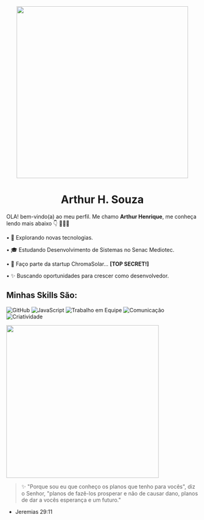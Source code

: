 
<div align="center">
  <img src="https://encrypted-tbn0.gstatic.com/images?q=tbn:ANd9GcQhZ1XS3hFEx-d7gqW4EGcQ9z-cBorVZvCjVA&usqp=CAU" width="450px" />
</div>

<h1 align="center">Arthur H. Souza</h1>

OLA! bem-vindo(a) ao meu perfil. Me chamo <strong>Arthur Henrique</strong>, me conheça lendo mais abaixo 👇 👨🏻‍💻 

• 🤔 Explorando novas tecnologias.

• 🎓 Estudando Desenvolvimento de Sistemas no Senac Mediotec.

• 💼 Faço parte da startup ChromaSolar…
**[TOP SECRET!]**

• ✨ Buscando oportunidades para crescer como desenvolvedor.



## **Minhas Skills São:**

![GitHub](https://img.shields.io/badge/GitHub-100000?style=for-the-badge&logo=github&logoColor=white)
![JavaScript](https://img.shields.io/badge/JavaScript-F7DF1E?style=for-the-badge&logo=javascript&logoColor=black)
![Trabalho em Equipe](https://img.shields.io/badge/Trabalho%20em%20Equipe-4CAF50?style=for-the-badge&logo=handshake&logoColor=white)
![Comunicação](https://img.shields.io/badge/Comunicação-2196F3?style=for-the-badge&logo=googlechat&logoColor=white)
![Criatividade](https://img.shields.io/badge/Criatividade-E91E63?style=for-the-badge&logo=sparkfun&logoColor=white)

<img src="https://encrypted-tbn0.gstatic.com/images?q=tbn:ANd9GcRDbhYxfG3xUEUw85su9SEsAWxl4Wr8j7y70hb-d5vo1Y8bWVSarQwrE1wJ&s=10" width="400px" />

> ✨ "Porque sou eu que conheço os planos que tenho para vocês", diz o Senhor, "planos de fazê-los prosperar e não de causar dano, planos de dar a vocês esperança e um futuro." 
- Jeremias 29:11
